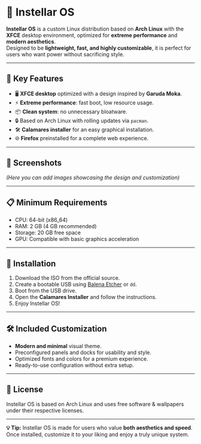 # 🌌 Instellar OS

**Instellar OS** is a custom Linux distribution based on **Arch Linux** with the **XFCE** desktop environment, optimized for **extreme performance** and **modern aesthetics**.  
Designed to be **lightweight, fast, and highly customizable**, it is perfect for users who want power without sacrificing style.

---

## 🚀 Key Features

- 🖥 **XFCE desktop** optimized with a design inspired by **Garuda Moka**.
- ⚡ **Extreme performance**: fast boot, low resource usage.
- 📦 **Clean system**: no unnecessary bloatware.
- 🔒 Based on Arch Linux with rolling updates via `pacman`.
- 🛠 **Calamares installer** for an easy graphical installation.
- 🌐 **Firefox** preinstalled for a complete web experience.

---

## 📸 Screenshots
*(Here you can add images showcasing the design and customization)*

---

## 📋 Minimum Requirements

- CPU: 64-bit (x86_64)
- RAM: 2 GB (4 GB recommended)
- Storage: 20 GB free space
- GPU: Compatible with basic graphics acceleration

---

## 🔧 Installation

1. Download the ISO from the official source.
2. Create a bootable USB using [Balena Etcher](https://www.balena.io/etcher/) or `dd`.
3. Boot from the USB drive.
4. Open the **Calamares Installer** and follow the instructions.
5. Enjoy Instellar OS!

---

## 🛠 Included Customization

- **Modern and minimal** visual theme.
- Preconfigured panels and docks for usability and style.
- Optimized fonts and colors for a premium experience.
- Ready-to-use configuration without extra setup.

---

## 📄 License

Instellar OS is based on Arch Linux and uses free software & wallpapers under their respective licenses.  

---

**💡 Tip:** Instellar OS is made for users who value **both aesthetics and speed**.  
Once installed, customize it to your liking and enjoy a truly unique system.
